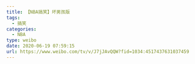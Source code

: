 ```yaml
---
title: 【NBA搞笑】坏男孩版
tags:
  - 搞笑
categories:
  - NBA
type: weibo
date: 2020-06-19 07:59:15
url: https://www.weibo.com/tv/v/J7jJAvQQW?fid=1034:4517437631037459
---
```


<!-- more -->